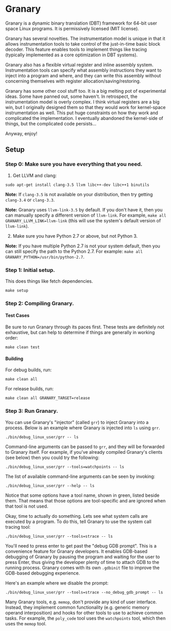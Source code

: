 Granary
=======

Granary is a dynamic binary translation (DBT) framework for 64-bit user space Linux
programs. It is permissively licensed (MIT license).

Granary has several novelties. The instrumentation model is unique in that it
allows instrumentation tools to take control of the just-in-time basic block
decoder. This feature enables tools to implement things like tracing (typically
implemented as a core optimization in DBT systems).

Granary also has a flexible virtual register and inline assembly system.
Instrumentation tools can specify what assembly instructions they want to inject
into a program and where, and they can write this assembly without concerning
themselves with register allocation/saving/restoring.

Granary has some other cool stuff too. It is a big melting pot of experimental
ideas. Some have panned out, some haven't. In retrospect, the instrumentation
model is overly complex. I think virtual registers are a big win, but I originally
designed them so that they would work for kernel-space instrumentation as well.
This put huge constraints on how they work and complicated the implementation. I
eventually abandoned the kernel-side of things, but the complicated code persists...

Anyway, enjoy!

Setup
-----

### Step 0: Make sure you have everything that you need.

1. Get LLVM and clang:
  ```
  sudo apt-get install clang-3.5 llvm libc++-dev libc++1 binutils
  ```

  **Note:** If `clang-3.5` is not available on your distribution, then try getting
  `clang-3.4` or `clang-3.3`.

  **Note:** Granary uses `llvm-link-3.5` by default. If you don't have it, then
  you can manually specify a different version of `llvm-link`. For example,
  `make all GRANARY_LLVM_LINK=llvm-link` (this will use the system's default
  version of `llvm-link`).

2. Make sure you have Python 2.7 or above, but not Python 3.
  
  **Note:** If you have multiple Python 2.7 is not your system default, then
  you can still specify the path to the Python 2.7. For example: 
  `make all GRANARY_PYTHON=/usr/bin/python-2.7`.

### Step 1: Initial setup.

This does things like fetch dependencies.

```
make setup
```

### Step 2: Compiling Granary.
#### Test Cases
Be sure to run Granary through its paces first. These tests are definitely not
exhaustive, but can help to determine if things are generally in working order:

```
make clean test
```

#### Building

For debug builds, run:

```
make clean all
```

For release builds, run:

```
make clean all GRANARY_TARGET=release
```

### Step 3: Run Granary.

You can use Granary's "injector" (called `grr`) to inject Granary into a
process. Below is an example where Granary is injected into `ls` using `grr`.

```
./bin/debug_linux_user/grr -- ls
```

Command-line arguments can be passed to `grr`, and they will be forwarded to
Granary itself. For example, if you've already compiled Granary's clients (see
below) then you could try the following:

```
./bin/debug_linux_user/grr --tools=watchpoints -- ls
```

The list of available command-line arguments can be seen by invoking:

```
./bin/debug_linux_user/grr --help -- ls
```

Notice that some options have a tool name, shown in green, listed beside them.
That means that those options are tool-specific and are ignored when that tool
is not used.

Okay, time to actually do something. Lets see what system calls are executed by
a program. To do this, tell Granary to use the system call tracing tool:

```
./bin/debug_linux_user/grr --tools=strace -- ls
```

You'll need to press enter to get past the "debug GDB prompt". This is a
convenience feature for Granary developers. It enables GDB-based debugging of
Granary by pausing the program and waiting for the user to press Enter, thus
giving the developer plenty of time to attach GDB to the running process.
Granary comes with its own `.gdbinit` file to improve the GDB-based debugging
experience.

Here's an example where we disable the prompt:

```
./bin/debug_linux_user/grr --tools=strace --no_debug_gdb_prompt -- ls
```

Many Granary tools, e.g. `memop`, don't provide any kind of user interface.
Instead, they implement common functionality (e.g. generic memory operand
interposition) and hooks for other tools to use to achieve common tasks. For
example, the `poly_code` tool uses the `watchpoints` tool, which then uses
the `memop` tool.

